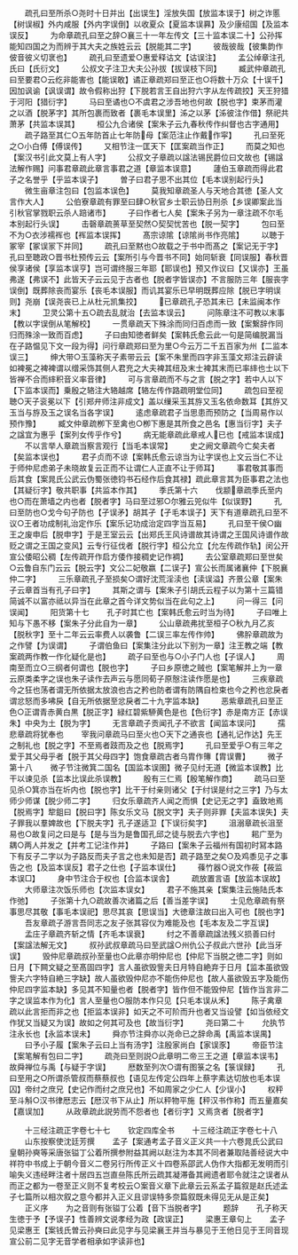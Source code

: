 <!-- { "loadSidebar": true } -->
　　疏孔曰至所杀○尧时十日并出【出误生】淫放失国【放监本误于】树之诈慝【树误椒】外内咸服【外内字误倒】以收夏众【夏监本误奡】及少康绍国【及监本误反】
　　为命章疏孔曰至之辞○襄三十一年左传文【三十监本误二十】公孙挥能知四国之为而辨于其大夫之族姓云云【脱能其二字】
　　彼哉彼哉【彼集韵作佊音彼义切衺也】
　　疏孔曰至遗爱○惠爱释诂文【诂误注】
　　孟公绰章注孔氏曰【氏衍文】
　　公叔文子注卫大夫公孙拔【拔误枝下同】
　　臧武仲章疏孔曰至要君○云纥非能害也【能误敢】谲正章疏郑曰至正也○将数十万众【十误千】因加讽谕【讽误谓】故令假称出狩【下脱若言王自出狩六字从左传疏挍】天王狩猎于河阳【猎衍字】
　　马曰至谲也○不虞君之涉吾地也何故【脱也字】束茅而灌之以酒【脱茅字】其所包裹而致者【裹毛本误里】泲之以茅【泲彼注作借】祭祀共萧茅【共监本误其】
　　桓公九合诸侯【案朱子云九春秋传作纠督也古字通用】
　　疏子路至其仁○五年防首止七年防母【案范注止作戴作寜】
　　孔曰至死之○小白傅【傅误传】
　　又相节注一匡天下【匡案疏当作正】
　　而莫之知也【案汉书引此文莫上有人字】
　　公叔文子章疏以諡法锡民爵位曰文故也【锡諡法解作赐】问事君章疏此章言事君之道【章监本误意】
　　蘧伯玉章疏而得此君子之名誉乎【乎监本误子】
　　曽子曰君子思不出其位【毛本误别起行头】
　　微生亩章注包曰【包监本误色】
　　莫我知章疏圣人与天地合其徳【圣人文言作大人】
　　公伯寮章疏有罪至曰肆○秋官乡士职云协日刑杀【乡误卿案此当引秋官掌戮职云杀人踣诸市】
　　子曰作者七人矣【案朱子另为一章注疏不尔毛本别起行头误】
　　击磬章疏蒉草至契然○契契忧苦也【脱一契字】
　　包曰至不为○衣涉襦裈也【裈监本误挥】
　　髙宗谅隂【谅隂尚书作亮隂】
　　以聴于冢宰【冢误冡下并同】
　　疏孔曰至黙也○故载之于书中而髙之【案记无于字】孔曰至聴政○晋书杜预传云云【案所引与今晋书不同】始同斩衰【同误服】春秋晋侯享诸侯【享监本误亨】岂可谓终服三年耶【耶误也】预又作议曰【又误亦】王虽弗遂【弗误不】此皆天子云云见于古者也【脱者字皆误亦】不言服防三年【服丧字误倒】既葬除丧而宴乐【丧毛本误服】而讥其宴乐已早明既葬应除【脱已字明误则】尧崩【误尧丧已上从杜元凯集挍】
　　已章疏孔子恐其未已【未监闽本作末】
　　卫灵公第十五○疏去乱就治【去监本误云】
　　问陈章注不可教以末事【教以字误倒从笔解校】
　　一贯章疏天下殊涂而同归百虑而一致【案繋辞作同归而殊涂一致而百虑】
　　子曰由知徳者鲜矣【案韩氏愈云此一句是简编脱漏当在子路愠见下文一段为得】问行章疏郑曰至为里○今云万二千五百家为州【二监本误三】
　　绅大带○玉藻称天子素带云云【案不朱里而四字非玉藻文郑注云辟读如裨冕之裨裨谓以缯采饰其侧人君充之大夫裨其纽及末士裨其末而已率繂也士以下皆禅不合而繂积音义率音律】
　　可与言章疏而不与之言【脱之字】若中人以下【下监本误而】乗殷之辂注大辂越席【辂左传作路疏明堂位同】
　　疏包曰至视聴○天子衮冕以下【引郑弁师注非成文】盖以缫采玉其斿又玉名依命数耳【其斿又玉当与斿及玉之误名当各字误】
　　逺虑章疏君子当思患而预防之【当周易作以预作豫】
　　臧文仲章疏栁下至禽也○栁下惠是其所食之邑名【惠当衍字】夫子之諡宜为惠乎【案列女传乎作兮】
　　病无能章疏此章戒人已也【戒监本误成】
　　不以言举人章疏当察言观行【当毛本误常】
　　史之阙文章疏今亡矣夫者【矣监本误也】
　　君子贞而不谅【案韩氏愈云谅当为让字误也上文云当仁不让于师仲尼虑弟子未晓故复云正而不让谓仁人正直不让于师耳】
　　事君敬其事而后其食【案晁氏公武云伪蜀张徳钧书石经作后食其禄】疏此章言其为臣事君之法也【其疑衍字】敬共职事【共监本作其】
　　季氏第十六
　　伐颛章疏季氏至内也○而在萧墙之内也者【脱者字】马曰至过邪○尔雅云兕似牛【似误野】
　　孔曰至防也○戈今句孑防也【孑误矛】胡其孑【孑毛本误子】天下有道章疏孔曰至不议○王者功成制礼治定作乐【案乐记功成治定四字当互易】
　　孔曰至干侯○幽王之废申后【脱申字】于是王室云云【出郑氏王风诗谱故其诗谓之王国风诗谱作故贬之谓之王国之变风】云专行征伐者【脱行字】桓公允立【允左传疏作轨】闵公开宣公倭昭公稠【左传疏开作启方倭作接稠史记作裯】
　　去公室章疏郑曰至世矣○云鲁自东门云云【脱云字】文公二妃敬嬴【二误子】宣公长而属诸襄仲【下脱襄仲二字】
　　三乐章疏孔子至损矣○谓好沈荒淫渎也【渎误溢】齐景公章【案朱子云章首当有孔子曰字】
　　其斯之谓与【案朱子引胡氏云程子以为第十三篇错简诚不以富亦祗以异当在此章之首今详文势似当在此句之上】
　　问一得三【问误闻】
　　阳货第十七
　　孔子时其亡也【案韩氏愈云时当为待】
　　子曰唯上知与下愚不移【案朱子分此自为一章】
　　公山章疏弗扰至桓子○秋九月乙亥【脱秋字】至十二年云云率费人以袭鲁【二误三率左传作帅】
　　佛肸章疏故为之作譬【为误谓】
　　子谓伯鱼曰【案集注分此以下别为一章】注王教之端【教案疏两作教一作化疑化是也】
　　疏子曰至也与○小子门人也【子误人】
　　周南至而立○三纲者何谓也【脱也字】
　　子曰乡原徳之贼也【案笔解并上为一章云原类柔字之误也朱子读作去声云与愿同荀子原慤注读作愿是也】
　　三疾章疏今之狂也荡者谓无所依据太放浪也古之矜也防者谓有防隅自检束也今之矜也忿戾者谓忿怒而多咈戾【自无所依据至忿戾者二十九字监本缺】
　　恶紫章疏孔曰至正色○正谓青赤黄白黒【脱正字】緑红碧紫駵黄色是也【色衍字】赤是南方正【赤误朱】中央为土【脱为字】
　　无言章疏子贡闻孔子不欲言【闻监本误问】
　　孺悲章疏将犹奉也
　　宰我问章疏马曰至火也○天下之通丧也【通礼记作达】先王之制礼也【脱之字】不至焉者跂而及之也【脱焉字】
　　孔曰至爱乎○有三年之爱于其父母乎者【脱于其父母四字】饱食章疏古者乌胄作簙【胄误曹】
　　微子第十八
　　微子节注微箕二国名【国监本误圉】微子见纣无道【微监本误教】比干以谏见杀【监本比误此杀误教】
　　殷有三仁焉【殷笔解作商】
　　疏马曰至见杀○箕亦当在圻内也【脱也字】比干于纣亲则诸父【于纣误是纣之三字】乃与太师少师谋【脱少师二字】
　　归女乐章疏齐人闻之而惧【史记无之字】盍致地焉【脱焉字】犂鉏曰【脱曰字】陈女乐文马【脱文字】夫子则非罪【夫监本误失】夫子罪我以羣婢故也【下脱夫字】孔子遂适卫【下误衍矣字】
　　沮溺章疏长沮至易也○故复问之曰是与【是与当为是鲁国孔邱之徒与脱去六字也】
　　耜广至为耦○两人并发之【并考工记注作并】
　　子路曰【案朱子云福州有国初时冩本路下有反子二字以为子路反而夫子言之也未知是否】疏子路至之矣○及鸡黍见子之事告之也【及监本误反】君子之仕也【子监本误仕】
　　蓧竹器○说文作莜【莜监本误□】
　　身中节注合于权也【合监本误舎】
　　疏放置言语【放监本误故】
　　大师章注次饭乐师也【次监本误女】
　　君子不施其亲【案集注云施陆氏本作弛】
　　子张第十九○疏故善次诸篇之后【善当差字误】
　　士见危章疏有祭事思尽其敬【事毛本误祀】思尽其哀【思误当】大徳章注故曰出入可也【脱也字】
　　吾友章疏子游言吾同志之友子张其容仪为难能及也【毛本友及二字互误】
　　孟庄子章疏齐斩之情【齐毛本误衰】
　　纣之不善章疏諡法残义损善曰纣【案諡法解无文】
　　叔孙武叔章疏马曰至武諡○州仇公子叔此六世孙【此当牙误】
　　毁仲尼章疏叔孙至量也○此章亦明仲尼也【仲尼下当脱之徳二字】则如日月【下闗文疑之至髙固四字】言人虽欲毁訾夫日月特自絶弃于日月【监本虽欲毁訾夫六字特自絶三字缺】故人虽欲毁仲尼亦不能伤仲尼也【故人虽欲毁五字及能伤仲尼四字监本缺】多见其不知量也者【脱者字】皆作但不能毁仲尼【皆作当言非二字之误监本作为化】言人至量也○服防本作只见【只毛本误从禾】
　　陈子禽章疏以此言拒而非之也【拒监本误非】如天之不可阶而升也者又当设譬【如当依经文作犹又当疑又为误】故如之何其可及也【故当衍字】
　　尧曰第二十
　　允执节注永长也【永监本误未】
　　舜亦节注舜亦以尧命已之辞命禹【禹监本误禺】
　　曰予小子履【案朱子云曰上当有汤字】注殷家尚白【家误豕】
　　帝臣节注【案笔解有包曰二字】
　　疏尧曰至则説○此章明二帝三王之道【章监本误韦】故舜禅位与禹【与疑于字误】
　　厯数至列次○谓有图箓之名【箓误録】
　　孔曰至用之○所谓杀管叔而蔡蔡叔也【语见左传定公四年上蔡字素达切放也毛本误囚】帝纣之庶兄【史记作而纣之庶兄也】不如周家之少仁人【少误小】
　　权秤至斗斛○汉书律厯志云【厯汉书下从止】所以秤物平施【秤汉书作称】而五量嘉矣【嘉误加】
　　从政章疏此説劳而不怨者也【者衍字】又焉贪者【脱者字】





　　十三经注疏正字卷七十七
　　钦定四库全书
　　十三经注疏正字卷七十八
　　山东按察使沈廷芳撰
　　孟子【案通考孟子音义正义共一十六卷晁氏公武曰皇朝孙奭等采唐张镒丁公着所撰参附益其阙以赵注为本其不同者兼取陆善经说大中祥符中书成上于朝今音义二卷另行所传正义十四卷系邵武人伪作大指都无发明而引喻失义违经畔注者十居四五岂直亝陈氏所云疏其凝滞备其阙遗者耶令就注之误者从而正之都为一卷至正义则不复考校云○案音义章下此章云云系孟子篇叙是赵氏述孟子七篇所以相次叙之意今都并入正义且谬误特多奈篇叙既未得见无从是正矣】
　　正义序
　　为之音则有张镒丁公着【音下当脱者字】
　　题辞
　　孔子称天生徳于予【予误子】性善辨文说孝经为政【政误正】
　　梁惠王章句上
　　孟子见梁惠王【案钱氏曽云孙奭曰此见字与见梁襄王并当与暴见于王他日见于王同音现宣公前二见字无音学者相承如字读非也】
